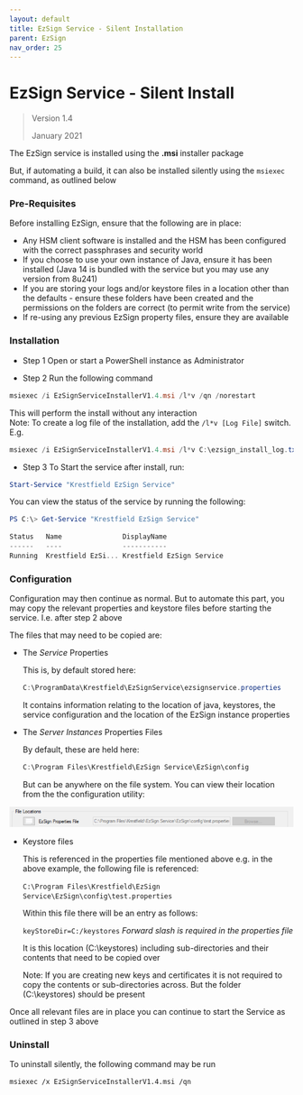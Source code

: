 ```yaml
---
layout: default
title: EzSign Service - Silent Installation
parent: EzSign
nav_order: 25
---
```


# EzSign Service - Silent Install

> Version 1.4
>
> January 2021



The EzSign service is installed using the **.msi** installer package  

But, if automating a build, it can also be installed silently using the ``msiexec`` command, as outlined below  



### Pre-Requisites

Before installing EzSign, ensure that the following are in place:

* Any HSM client software is installed and the HSM has been configured with the correct passphrases and security world
* If you choose to use your own instance of Java, ensure it has been installed (Java 14 is bundled with the service but you may use any version from 8u241)
* If you are storing your logs and/or keystore files in a location other than the defaults - ensure these folders have been created and the permissions on the folders are correct (to permit write from the service)
* If re-using any previous EzSign property files, ensure they are available
  
  

### Installation

* Step 1
   Open or start a PowerShell instance as Administrator

* Step 2
Run the following command

```powershell
msiexec /i EzSignServiceInstallerV1.4.msi /l*v /qn /norestart
```

This will perform the install without any interaction  
Note: To create a log file of the installation, add the ``/l*v [Log File]`` switch. E.g.  

```powershell
msiexec /i EzSignServiceInstallerV1.4.msi /l*v C:\ezsign_install_log.txt /qn /norestart
```

* Step 3
To Start the service after install, run:  
```powershell
Start-Service "Krestfield EzSign Service"
```
You can view the status of the service by running the following:  
```powershell
PS C:\> Get-Service "Krestfield EzSign Service"
```

```powershell
Status   Name               DisplayName
------   ----               -----------
Running  Krestfield EzSi... Krestfield EzSign Service
```
  
  


### Configuration

Configuration may then continue as normal. But to automate this part, you may copy the relevant properties and keystore files before starting the service. I.e. after step 2 above  

The files that may need to be copied are:

* The *Service* Properties

  This is, by default stored here: 

  ```powershell
  C:\ProgramData\Krestfield\EzSignService\ezsignservice.properties
  ```

  It contains information relating to the location of java, keystores, the service configuration and the location of the EzSign instance properties

* The *Server* *Instances* Properties Files

  By default, these are held here:

  ```powershell
  C:\Program Files\Krestfield\EzSign Service\EzSign\config
  ```

  But can be anywhere on the file system. You can view their location from the the configuration utility:  

![image-20210129154805057](.\images\image-20210129154805057.png)

* Keystore files

  This is referenced in the properties file mentioned above e.g. in the above example, the following file is referenced:

  ``C:\Program Files\Krestfield\EzSign Service\EzSign\config\test.properties``

  Within this file there will be an entry as follows:

  ``keyStoreDir=C:/keystores`` *Forward slash is required in the properties file*

  It is this location (C:\keystores) including sub-directories and their contents that need to be copied over  

  Note: If you are creating new keys and certificates it is not required to copy the contents or sub-directories across. But the folder (C:\keystores) should be present



Once all relevant files are in place you can continue to start the Service as outlined in step 3 above  



### Uninstall

To uninstall silently, the following command may be run

```
msiexec /x EzSignServiceInstallerV1.4.msi /qn
```

